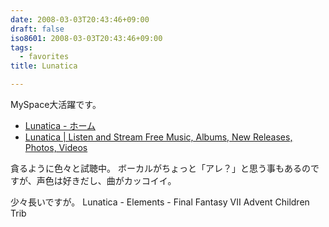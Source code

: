 ```yaml
---
date: 2008-03-03T20:43:46+09:00
draft: false
iso8601: 2008-03-03T20:43:46+09:00
tags:
  - favorites
title: Lunatica

---
```


MySpace大活躍です。

- [Lunatica - ホーム](https://www.facebook.com/Lunatica-135800926461217/)
- [Lunatica | Listen and Stream Free Music, Albums, New Releases, Photos, Videos](https://myspace.com/lunaticametal)

貪るように色々と試聴中。
ボーカルがちょっと「アレ？」と思う事もあるのですが、声色は好きだし、曲がカッコイイ。


少々長いですが。
Lunatica - Elements - Final Fantasy VII Advent Children Trib
<object width="425" height="355">
  <param name="movie" value="http://www.youtube.com/v/jPvgFdbI2NU">
  </param>
  <param name="wmode" value="transparent">
  </param><embed src="http://www.youtube.com/v/jPvgFdbI2NU" type="application/x-shockwave-flash" wmode="transparent" width="425" height="355"></embed></object>

